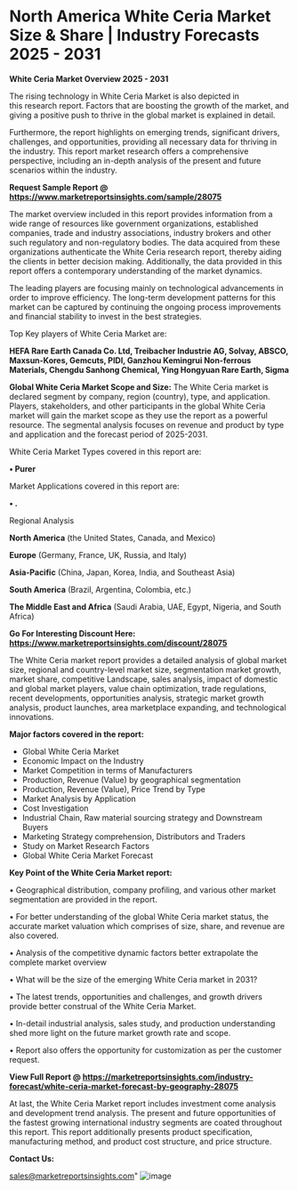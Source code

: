 # North America White Ceria Market Size & Share | Industry Forecasts 2025 - 2031

<Strong> White Ceria Market Overview 2025 - 2031</strong>

The rising technology in White Ceria Market is also depicted in this research report. Factors that are boosting the growth of the market, and giving a positive push to thrive in the global market is explained in detail.

Furthermore, the report highlights on emerging trends, significant drivers, challenges, and opportunities, providing all necessary data for thriving in the industry. This report market research offers a comprehensive perspective, including an in-depth analysis of the present and future scenarios within the industry.

<strong>Request Sample Report @ <a href=https://www.marketreportsinsights.com/sample/28075>https://www.marketreportsinsights.com/sample/28075</a></strong>

The market overview included in this report provides information from a wide range of resources like government organizations, established companies, trade and industry associations, industry brokers and other such regulatory and non-regulatory bodies. The data acquired from these organizations authenticate the White Ceria research report, thereby aiding the clients in better decision making. Additionally, the data provided in this report offers a contemporary understanding of the market dynamics.

The leading players are focusing mainly on technological advancements in order to improve efficiency. The long-term development patterns for this market can be captured by continuing the ongoing process improvements and financial stability to invest in the best strategies.

Top Key players of White Ceria Market are:

<strong>HEFA Rare Earth Canada Co. Ltd, Treibacher Industrie AG, Solvay, ABSCO, Maxsun-Kores, Gemcuts, PIDI, Ganzhou Kemingrui Non-ferrous Materials, Chengdu Sanhong Chemical, Ying Hongyuan Rare Earth, Sigma</strong>

<strong><b>Global White Ceria Market Scope and Size:</b></strong>
The White Ceria market is declared segment by company, region (country), type, and application. Players, stakeholders, and other participants in the global White Ceria market will gain the market scope as they use the report as a powerful resource. The segmental analysis focuses on revenue and product by type and application and the forecast period of 2025-2031.

White Ceria Market Types covered in this report are:

<strong>• Purer</strong>

Market Applications covered in this report are:

<strong>• .</strong> 

Regional Analysis

<strong>North America</strong> (the United States, Canada, and Mexico)

<strong>Europe</strong> (Germany, France, UK, Russia, and Italy)

<strong>Asia-Pacific</strong> (China, Japan, Korea, India, and Southeast Asia)

<strong>South America</strong> (Brazil, Argentina, Colombia, etc.)

<strong>The Middle East and Africa</strong> (Saudi Arabia, UAE, Egypt, Nigeria, and South Africa)

<strong>Go For Interesting Discount Here: <a href=https://www.marketreportsinsights.com/discount/28075>https://www.marketreportsinsights.com/discount/28075</a></strong>

The White Ceria market report provides a detailed analysis of global market size, regional and country-level market size, segmentation market growth, market share, competitive Landscape, sales analysis, impact of domestic and global market players, value chain optimization, trade regulations, recent developments, opportunities analysis, strategic market growth analysis, product launches, area marketplace expanding, and technological innovations.

<strong><b>Major factors covered in the report:</b></strong>
<ul>
  <li>Global White Ceria Market </li>
  <li>Economic Impact on the Industry</li>
  <li>Market Competition in terms of Manufacturers</li>
  <li>Production, Revenue (Value) by geographical segmentation</li>
  <li>Production, Revenue (Value), Price Trend by Type</li>
  <li>Market Analysis by Application</li>
  <li>Cost Investigation</li>
  <li>Industrial Chain, Raw material sourcing strategy and Downstream Buyers</li>
  <li>Marketing Strategy comprehension, Distributors and Traders</li>
  <li>Study on Market Research Factors</li>
  <li>Global White Ceria Market Forecast</li>
</ul>

<strong><b>Key Point of the White Ceria Market report:</b></strong>

• Geographical distribution, company profiling, and various other market segmentation are provided in the report.

• For better understanding of the global White Ceria market status, the accurate market valuation which comprises of size, share, and revenue are also covered.

• Analysis of the competitive dynamic factors better extrapolate the complete market overview

• What will be the size of the emerging White Ceria market in 2031?

• The latest trends, opportunities and challenges, and growth drivers provide better construal of the White Ceria Market.

• In-detail industrial analysis, sales study, and production understanding shed more light on the future market growth rate and scope.

• Report also offers the opportunity for customization as per the customer request.

<strong><b>View Full Report @ <a href=https://marketreportsinsights.com/industry-forecast/white-ceria-market-forecast-by-geography-28075>https://marketreportsinsights.com/industry-forecast/white-ceria-market-forecast-by-geography-28075</a></b></strong>


At last, the White Ceria Market report includes investment come analysis and development trend analysis. The present and future opportunities of the fastest growing international industry segments are coated throughout this report. This report additionally presents product specification, manufacturing method, and product cost structure, and price structure.

<strong>Contact Us:</strong>

sales@marketreportsinsights.com"
![image](https://github.com/user-attachments/assets/02e768ca-ed93-4768-9471-32a761ab0aba)

